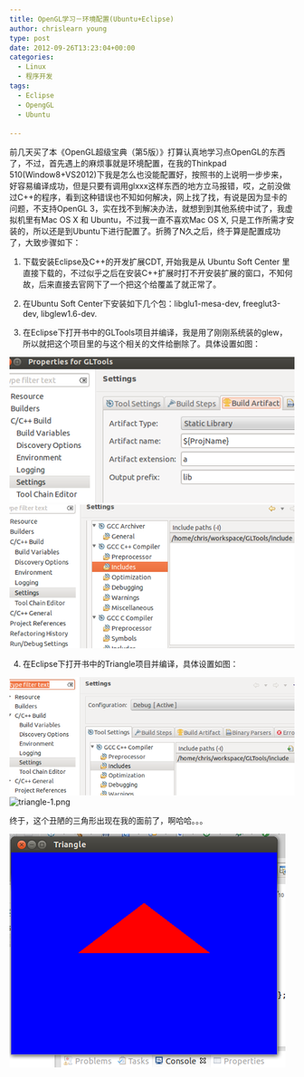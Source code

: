 ```yaml
---
title: OpenGL学习－环境配置(Ubuntu+Eclipse)
author: chrislearn young
type: post
date: 2012-09-26T13:23:04+00:00
categories:
  - Linux
  - 程序开发
tags:
  - Eclipse
  - OpengGL
  - Ubuntu

---
```

前几天买了本《OpenGL超级宝典（第5版）》打算认真地学习点OpenGL的东西了，不过，首先遇上的麻烦事就是环境配置，在我的Thinkpad 510(Window8+VS2012)下我是怎么也没能配置好，按照书的上说明一步步来，好容易编译成功，但是只要有调用glxxx这样东西的地方立马报错，哎，之前没做过C++的程序，看到这种错误也不知如何解决，网上找了找，有说是因为显卡的问题，不支持OpenGL 3，实在找不到解决办法，就想到到其他系统中试了，我虚拟机里有Mac OS X 和 Ubuntu，不过我一直不喜欢Mac OS X, 只是工作所需才安装的，所以还是到Ubuntu下进行配置了。折腾了N久之后，终于算是配置成功了，大致步骤如下：
  
1. 下载安装Eclipse及C++的开发扩展CDT, 开始我是从 Ubuntu Soft Center 里直接下载的，不过似乎之后在安装C++扩展时打不开安装扩展的窗口，不知何故，后来直接去官网下了一个把这个给覆盖了就正常了。
  
2. 在Ubuntu Soft Center下安装如下几个包：libglu1-mesa-dev, freeglut3-dev, libglew1.6-dev.
  
3. 在Eclipse下打开书中的GLTools项目并编译，我是用了刚刚系统装的glew，所以就把这个项目里的与这个相关的文件给删除了。具体设置如图：

![gltools-1.png](gltools-1.png)
![gltools-0.png](gltools-0.png)
  
4. 在Eclipse下打开书中的Triangle项目并编译，具体设置如图：

![triangle-0.png](triangle-0.png)
![triangle-1.png](triangle-1.png)

终于，这个丑陋的三角形出现在我的面前了，啊哈哈。。。

![triangle-2.png](triangle-2.png)